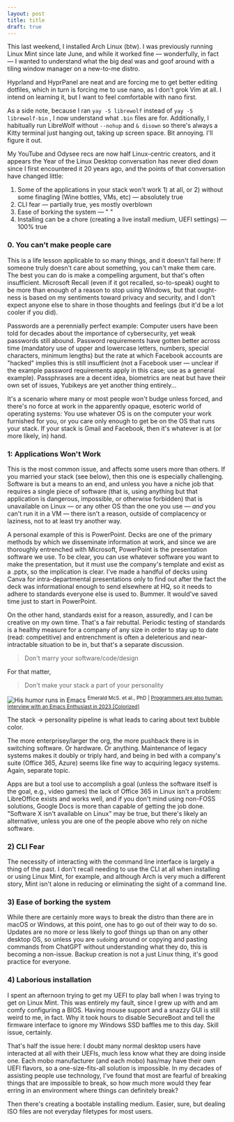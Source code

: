 ```yaml
---  
layout: post
title: title
draft: true
---
```


This last weekend, I installed Arch Linux (btw). I was previously running Linux Mint since late June, and while it worked fine — wonderfully, in fact — I wanted to understand what the big deal was and goof around with a tiling window manager on a new-to-me distro.

Hyprland and HyprPanel are neat and are forcing me to get better editing dotfiles, which in turn is forcing me to use nano, as I don't grok Vim at all. I intend on learning it, but I want to feel comfortable with nano first.

As a side note, because I ran `yay -S librewolf` instead of `yay -S librewolf-bin` , I now understand what `.bin` files are for. Additionally, I habitually run LibreWolf without `--nohup` and `& disown` so there's always a Kitty terminal just hanging out, taking up screen space. Bit annoying. I'll figure it out.

My YouTube and Odysee recs are now half Linux-centric creators, and it appears the Year of the Linux Desktop conversation has never died down since I first encountered it 20 years ago, and the points of that conversation have changed little:

1) Some of the applications in your stack won't work 1) at all, or 2) without some finagling (Wine bottles, VMs, etc) — absolutely true
2) CLI fear — partially true, yes mostly overblown
3) Ease of borking the system — " "
4) Installing can be a chore (creating a live install medium, UEFI settings) — 100% true

### 0. You can't make people care

This is a life lesson applicable to so many things, and it doesn't fail here: If someone truly doesn't care about something, you can't make them care. The best you can do is make a compelling argument, but that's often insufficient. Microsoft Recall (even if it got recalled, so-to-speak) ought to be more than enough of a reason to stop using Windows, but that ought-ness is based on my sentiments toward privacy and security, and I don't expect anyone else to share in those thoughts and feelings (but it'd be a lot cooler if you did).

Passwords are a perennially perfect example: Computer users have been told for decades about the importance of cybersecurity, yet weak passwords still abound. Password requirements have gotten better across time (mandatory use of upper and lowercase letters, numbers, special characters, minimum lengths) but the rate at which Facebook accounts are "hacked" implies this is still insufficient (not a Facebook user — unclear if the example password requirements apply in this case; use as a general example). Passphrases are a decent idea, biometrics are neat but have their own set of issues, Yubikeys are yet another thing entirely... 

It's a scenario where many or most people won't budge unless forced, and there's no force at work in the apparently opaque, esoteric world of operating systems: You use whatever OS is on the computer your work furnished for you, or you care only enough to get be on the OS that runs your stack. If your stack is Gmail and Facebook, then it's whatever is at (or more likely, in) hand. 
### 1: Applications Won't Work

This is the most common issue, and affects some users more than others. If you  married your stack (see below), then this one is especially challenging. Software is but a means to an end, and unless you have a niche job that requires a single piece of software (that is, using anything but that application is dangerous, impossible, or otherwise forbidden) that is unavailable on Linux — or any other OS than the one you use — <em>and</em> you can't run it in a VM — there isn't a reason, outside of complacency or laziness, not to at least try another way.

A personal example of this is PowerPoint. Decks are one of the primary methods by which we disseminate information at work, and since we are thoroughly entrenched with Microsoft, PowerPoint is the presentation software we use. To be clear, you can use whatever software you want to make the presentation, but it must use the company's template and exist as a .pptx, so the implication is clear. I've made a handful of decks using Canva for intra-departmental presentations only to find out after the fact the deck was informational enough to send elsewhere at HQ, so it needs to adhere to standards everyone else is used to. Bummer. It would've saved time just to start in PowerPoint.

On the other hand, standards exist for a reason, assuredly, and I can be creative on my own time. That's a fair rebuttal. Periodic testing of standards is a healthy measure for a company of any size in order to stay up to date (read: competitive) and entrenchment is often a deleterious and near-intractable situation to be in, but that's a separate discussion.

> Don't marry your software/code/design

For that matter,

> Don't make your stack a part of your personality

![His humor runs in Emacs](https://belmead.github.io/blog/images/emacs.png "Emacs")
<sup>Emerald McS. et al., PhD | [Programmers are also human: Interview with an Emacs Enthusiast in 2023 [Colorized]](https://youtu.be/urcL86UpqZc?si=w2C2YlbI8axQUW_7)</sup>

The stack -> personality pipeline is what leads to caring about text bubble color. 

The more enterprisey/larger the org, the more pushback there is in switching software. Or hardware. Or anything. Maintenance of legacy systems makes it doubly or triply hard, and being in bed with a company's suite (Office 365, Azure) seems like fine way to acquiring legacy systems. Again, separate topic.

Apps are but a tool use to accomplish a goal (unless the software itself is the goal, e.g., video games) the lack of Office 365 in Linux isn't a problem: LibreOffice exists and works well, and if you don't mind using non-FOSS solutions, Google Docs is more than capable of getting the job done. "Software X isn't available on Linux" may be true, but there's likely an alternative, unless you are one of the people above who rely on niche software.

### 2) CLI Fear

The necessity of interacting with the command line interface is largely a thing of the past. I don't recall needing to use the CLI at all when installing or using Linux Mint, for example, and although Arch is very much a different story, Mint isn't alone in reducing or eliminating the sight of a command line.

### 3) Ease of borking the system

While there are certainly more ways to break the distro than there are in macOS or Windows, at this point, one has to go out of their way to do so. Updates are no more or less likely to goof things up than on any other desktop OS, so unless you are `sudo`ing around or copying and pasting commands from ChatGPT without understanding what they do, this is becoming a non-issue. Backup creation is not a just Linux thing, it's good practice for everyone.

### 4) Laborious installation

I spent an afternoon trying to get my UEFI to play ball when I was trying to get on Linux Mint. This was entirely my fault, since I grew up with and am comfy configuring a BIOS. Having mouse support and a snazzy GUI is still weird to me, in fact. Why it took hours to disable SecureBoot and tell the firmware interface to ignore my Windows SSD baffles me to this day. Skill issue, certainly.

That's half the issue here: I doubt many normal desktop users have interacted at all with their UEFIs, much less know what they are doing inside one. Each mobo manufacturer (and each mobo) has/may have their own UEFI flavors, so a one-size-fits-all solution is impossible. In my decades of assisting people use technology, I've found that most are fearful of breaking things that are impossible to break, so how much more would they fear erring in an environment where things can definitely break?

Then there's creating a bootable installing medium. Easier, sure, but dealing ISO files are not everyday filetypes for most users. 